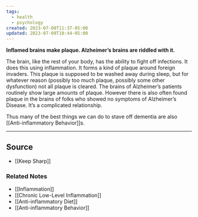 ```yaml
---
tags:
  - health
  - psychology
created: 2023-07-08T11:37-05:00
updated: 2023-07-09T10:44-05:00
---
```

**Inflamed brains make plaque. Alzheimer’s brains are riddled with it.**

The brain, like the rest of your body, has the ability to fight off infections. It does this using inflammation. It forms a kind of plaque around foreign invaders. This plaque is supposed to be washed away during sleep, but for whatever reason (possibly too much plaque, possibly some other dysfunction) not all plaque is cleared. The brains of Alzheimer’s patients routinely show large amounts of plaque. However there is also often found plaque in the brains of folks who showed no symptoms of Alzheimer’s Disease. It’s a complicated relationship.

Thus many of the best things we can do to stave off dementia are also [[Anti-inflammatory Behavior]]s. 

---

## Source
- [[Keep Sharp]]

### Related Notes
- [[Inflammation]] 
- [[Chronic Low-Level Inflammation]] 
- [[Anti-inflammatory Diet]] 
- [[Anti-inflammatory Behavior]]